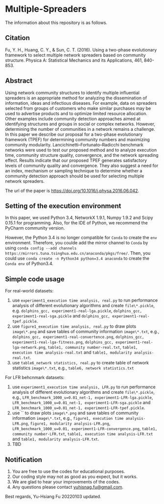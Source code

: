 # Multiple-Spreaders
The information about this repository is as follows.

## Citation
Fu, Y. H., Huang, C. Y., & Sun, C. T. (2016). Using a two-phase evolutionary framework to select multiple network spreaders based on community structure. Physica A: Statistical Mechanics and its Applications, 461, 840-853.

## Abstract
Using network community structures to identify multiple influential spreaders is an appropriate method for analyzing the dissemination of information, ideas and infectious diseases. For example, data on spreaders selected from groups of customers who make similar purchases may be used to advertise products and to optimize limited resource allocation. Other examples include community detection approaches aimed at identifying structures and groups in social or complex networks. However, determining the number of communities in a network remains a challenge. In this paper we describe our proposal for a two-phase evolutionary framework (TPEF) for determining community numbers and maximizing community modularity. Lancichinetti–Fortunato–Radicchi benchmark networks were used to test our proposed method and to analyze execution time, community structure quality, convergence, and the network spreading effect. Results indicate that our proposed TPEF generates satisfactory levels of community quality and convergence. They also suggest a need for an index, mechanism or sampling technique to determine whether a community detection approach should be used for selecting multiple network spreaders.

The url of the paper is https://doi.org/10.1016/j.physa.2016.06.042.

## Setting of the execution environment
In this paper, we used Python 3.4, NetworkX 1.9.1, Numpy 1.9.2 and Scipy 0.15.1 for programming. Also, for the IDE of Python, we recommend the PyCharm community version.

However, the Python 3.4 is no longer compatible for `Conda` to create the `env` environment. Therefore, you coulde add the mirror channel to `Conda` by using `conda config --add channels https://mirrors.tuna.tsinghua.edu.cn/anaconda/pkgs/free/`. Then, you could use `conda create -n Python34 python=3.4 anaconda` to create the `Conda env` of Python3.4.

## Simple code usage
For real-world datasets:
1. use `experiment1_execution time analysis, real.py` to run performance analysis of different evolutionary algorithms and create `file\*.pickle`, e.g. `dolphins_gcc, experiment1-real-lga.pickle`, `dolphins_gcc, experiment1-real-sga.pickle` and `dolphins_gcc, experiment1-real-tpef.pickle`.
2. use `figure1_execution time analysis, real.py` to draw plots `image\*.png` and save tables of community information `image\*.txt`, e.g., `dolphins_gcc, experiment1-real-convertence.png`, `dolphins_gcc, experiment1-real-lga-fitness.png`, `dolphins_gcc, experiment1-real-lga-network.png`, `table1, community number-real.txt`, `table1, execution time analysis-real.txt` and `table1, modularity analysis-real.txt`.
3. use `table6_network statistics, real.py` to create table of network statistics `image\*.txt`, e.g., `table6, network statistics.txt`

For LFR behcnmark datasets:
1. use `experiment1_execution time analysis, LFR.py` to run performance analysis of different evolutionary algorithms and create `file\*.pickle`, e.g., `LFR_benchmark_1000_u=0.01_net-1, experiment1-LFR-lga.pickle`, `LFR_benchmark_1000_u=0.01_net-1, experiment1-LFR-sga.pickle` and `LFR_benchmark_1000_u=0.01_net-1, experiment1-LFR-tpef.pickle`.
2. use `` to draw plots `image\*.png` and save tables of community information `image\*.txt`, e.g., `figure1, execution time analysis-LFR.png`, `figure1, modularity analysis-LFR.png`, `LFR_benchmark_1000_u=0.01, experiment1-LFR-convergence.png`, `table1, community number-LFR.txt`, `table1, execution time analysis-LFR.txt` and `table1, modularity analysis-LFR.txt`.
3. TBD

## Notification
1. You are free to use the codes for educational purposes.
2. Our coding style may not as good as you expect, but it works.
3. We are glad to hear your improvements of the codes.
4. Any questions please contact yuhisnag.fu@gmail.com.

Best regards,
Yu-Hsiang Fu 20220103 updated.
